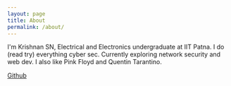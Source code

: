 ```yaml
---
layout: page
title: About
permalink: /about/
---
```


I'm Krishnan SN, Electrical and Electronics undergraduate at IIT Patna. I do (read try) everything cyber sec. Currently exploring network security and web dev. I also like Pink Floyd and Quentin Tarantino.

[Github](https://github.com/lordlabuckdas)
